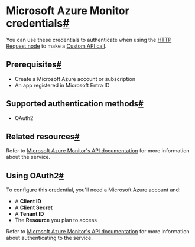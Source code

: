 [](https://github.com/n8n-io/n8n-docs/edit/main/docs/integrations/builtin/credentials/microsoftazuremonitor.md "Edit this page")

# Microsoft Azure Monitor credentials[#](#microsoft-azure-monitor-credentials "Permanent link")

You can use these credentials to authenticate when using the [HTTP Request node](../../core-nodes/n8n-nodes-base.httprequest/) to make a [Custom API call](../../../custom-operations/).

## Prerequisites[#](#prerequisites "Permanent link")

*   Create a Microsoft Azure account or subscription
*   An app registered in Microsoft Entra ID

## Supported authentication methods[#](#supported-authentication-methods "Permanent link")

*   OAuth2

## Related resources[#](#related-resources "Permanent link")

Refer to [Microsoft Azure Monitor's API documentation](https://learn.microsoft.com/en-us/azure/azure-monitor/azure-monitor-rest-api-index) for more information about the service.

## Using OAuth2[#](#using-oauth2 "Permanent link")

To configure this credential, you'll need a Microsoft Azure account and:

*   A **Client ID**
*   A **Client Secret**
*   A **Tenant ID**
*   The **Resource** you plan to access

Refer to [Microsoft Azure Monitor's API documentation](https://learn.microsoft.com/en-us/azure/azure-monitor/logs/api/access-api?tabs=rest#set-up-authentication) for more information about authenticating to the service.